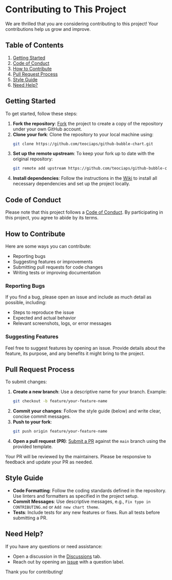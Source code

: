 # Contributing to This Project

We are thrilled that you are considering contributing to this project! Your contributions help us grow and improve.

## Table of Contents

1. [Getting Started](#getting-started)
2. [Code of Conduct](#code-of-conduct)
3. [How to Contribute](#how-to-contribute)
4. [Pull Request Process](#pull-request-process)
5. [Style Guide](#style-guide)
6. [Need Help?](#need-help)

## Getting Started

To get started, follow these steps:

1. **Fork the repository**: [Fork](../../fork) the project to create a copy of the repository under your own GitHub account.
2. **Clone your fork**: Clone the repository to your local machine using:
   ```bash
   git clone https://github.com/teociaps/github-bubble-chart.git
   ```
3. **Set up the remote upstream**: To keep your fork up to date with the original repository:
   ```bash
   git remote add upstream https://github.com/teociaps/github-bubble-chart.git
   ```
4. **Install dependencies**: Follow the instructions in the [Wiki](../../wiki) to install all necessary dependencies and set up the project locally.

## Code of Conduct

Please note that this project follows a [Code of Conduct](CODE_OF_CONDUCT.md). By participating in this project, you agree to abide by its terms.

## How to Contribute

Here are some ways you can contribute:

- Reporting bugs
- Suggesting features or improvements
- Submitting pull requests for code changes
- Writing tests or improving documentation

### Reporting Bugs

If you find a bug, please open an issue and include as much detail as possible, including:

- Steps to reproduce the issue
- Expected and actual behavior
- Relevant screenshots, logs, or error messages

### Suggesting Features

Feel free to suggest features by opening an issue. Provide details about the feature, its purpose, and any benefits it might bring to the project.

## Pull Request Process

To submit changes:

1. **Create a new branch**: Use a descriptive name for your branch. Example:
   ```bash
   git checkout -b feature/your-feature-name
   ```
2. **Commit your changes**: Follow the style guide (below) and write clear, concise commit messages.
3. **Push to your fork**:
   ```bash
   git push origin feature/your-feature-name
   ```
4. **Open a pull request (PR)**: [Submit a PR](../../pulls) against the `main` branch using the provided template.

Your PR will be reviewed by the maintainers. Please be responsive to feedback and update your PR as needed.

## Style Guide

- **Code Formatting**: Follow the coding standards defined in the repository. Use linters and formatters as specified in the project setup.
- **Commit Messages**: Use descriptive messages, e.g., `Fix typo in CONTRIBUTING.md` or `Add new chart theme`.
- **Tests**: Include tests for any new features or fixes. Run all tests before submitting a PR.

## Need Help?

If you have any questions or need assistance:

- Open a discussion in the [Discussions](../../discussions) tab.
- Reach out by opening an [issue](../../issues) with a question label.

Thank you for contributing!
